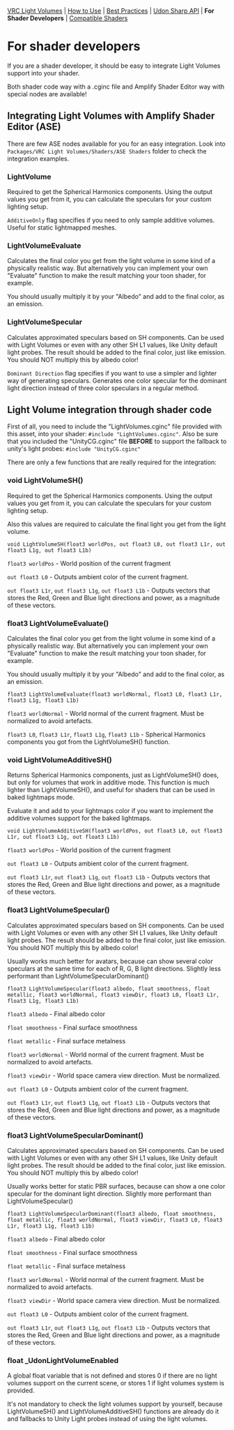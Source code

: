 [VRC Light Volumes](/README.md) | [How to Use](/Documentation/HowToUse.md) | [Best Practices](/Documentation/BestPractices.md) | [Udon Sharp API](/Documentation/UdonSharpAPI.md) | **For Shader Developers** | [Compatible Shaders](/Documentation/CompatibleShaders.md)
# For shader developers

If you are a shader developer, it should be easy to integrate Light Volumes support into your shader.

Both shader code way with a .cginc file and Amplify Shader Editor way with special nodes are available!

## Integrating Light Volumes with Amplify Shader Editor (ASE)

There are few ASE nodes available for you for an easy integration. Look into `Packages/VRC Light Volumes/Shaders/ASE Shaders` folder to check the integration examples.

### LightVolume

Required to get the Spherical Harmonics components. Using the output values you get from it, you can calculate the speculars for your custom lighting setup.

`AdditiveOnly` flag specifies if you need to only sample additive volumes. Useful for static lightmapped meshes. 

### LightVolumeEvaluate

Calculates the final color you get from the light volume in some kind of a physically realistic way. But alternatively you can implement your own "Evaluate" function to make the result matching your toon shader, for example.

You should usually multiply it by your "Albedo" and add to the final color, as an emission.

### LightVolumeSpecular

Calculates approximated speculars based on SH components. Can be used with Light Volumes or even with any other SH L1 values, like Unity default light probes. The result should be added to the final color, just like emission. You should NOT multiply this by albedo color!

`Dominant Direction` flag specifies if you want to use a simpler and lighter way of generating speculars. Generates one color specular for the dominant light direction instead of three color speculars in a regular method.

## Light Volume integration through shader code

First of all, you need to include the "LightVolumes.cginc" file provided with this asset, into your shader:  `#include "LightVolumes.cginc"`. 
Also be sure that you included the "UnityCG.cginc" file **BEFORE** to support the fallback to unity's light probes:  `#include "UnityCG.cginc"`

There are only a few functions that are really required for the integration: 
### void LightVolumeSH()
Required to get the Spherical Harmonics components. Using the output values you get from it, you can calculate the speculars for your custom lighting setup.

Also this values are required to calculate the final light you get from the light volume.

```
void LightVolumeSH(float3 worldPos, out float3 L0, out float3 L1r, out float3 L1g, out float3 L1b)
```

`float3 worldPos` - World position of the current fragment

`out float3 L0` - Outputs ambient color of the current fragment.

`out float3 L1r`, `out float3 L1g`, `out float3 L1b` - Outputs vectors that stores the Red, Green and Blue light directions and power, as a magnitude of these vectors.

### float3 LightVolumeEvaluate()
Calculates the final color you get from the light volume in some kind of a physically realistic way. But alternatively you can implement your own "Evaluate" function to make the result matching your toon shader, for example.

You should usually multiply it by your "Albedo" and add to the final color, as an emission.

```
float3 LightVolumeEvaluate(float3 worldNormal, float3 L0, float3 L1r, float3 L1g, float3 L1b)
```

`float3 worldNormal` - World normal of the current fragment. Must be normalized to avoid artefacts.

`float3 L0`, `float3 L1r`, `float3 L1g`, `float3 L1b` - Spherical Harmonics components you got from the LightVolumeSH() function.

### void LightVolumeAdditiveSH()
Returns Spherical Harmonics components, just as LightVolumeSH() does, but only for volumes that work in additive mode. This function is much lighter than LightVolumeSH(), and useful for shaders that can be used in baked lightmaps mode.

Evaluate it and add to your lightmaps color if you want to implement the additive volumes support for the baked lightmaps.

```
void LightVolumeAdditiveSH(float3 worldPos, out float3 L0, out float3 L1r, out float3 L1g, out float3 L1b)
```

`float3 worldPos` - World position of the current fragment

`out float3 L0` - Outputs ambient color of the current fragment.

`out float3 L1r`, `out float3 L1g`, `out float3 L1b` - Outputs vectors that stores the Red, Green and Blue light directions and power, as a magnitude of these vectors.

### float3 LightVolumeSpecular()
Calculates approximated speculars based on SH components. Can be used with Light Volumes or even with any other SH L1 values, like Unity default light probes. The result should be added to the final color, just like emission. You should NOT multiply this by albedo color!

Usually works much better for avatars, because can show several color speculars at the same time for each of R, G, B light directions. Slightly less performant than LightVolumeSpecularDominant()

```
float3 LightVolumeSpecular(float3 albedo, float smoothness, float metallic, float3 worldNormal, float3 viewDir, float3 L0, float3 L1r, float3 L1g, float3 L1b)
```

`float3 albedo` - Final albedo color

`float smoothness` - Final surface smoothness

`float metallic` - Final surface metalness

`float3 worldNormal` - World normal of the current fragment. Must be normalized to avoid artefacts.

`float3 viewDir` - World space camera view direction. Must be normalized.

`out float3 L0` - Outputs ambient color of the current fragment.

`out float3 L1r`, `out float3 L1g`, `out float3 L1b` - Outputs vectors that stores the Red, Green and Blue light directions and power, as a magnitude of these vectors.

### float3 LightVolumeSpecularDominant()
Calculates approximated speculars based on SH components. Can be used with Light Volumes or even with any other SH L1 values, like Unity default light probes. The result should be added to the final color, just like emission. You should NOT multiply this by albedo color!

Usually works better for static PBR surfaces, because can show a one color specular for the dominant light direction. Slightly more performant than LightVolumeSpecular()

```
float3 LightVolumeSpecularDominant(float3 albedo, float smoothness, float metallic, float3 worldNormal, float3 viewDir, float3 L0, float3 L1r, float3 L1g, float3 L1b)
```

`float3 albedo` - Final albedo color

`float smoothness` - Final surface smoothness

`float metallic` - Final surface metalness

`float3 worldNormal` - World normal of the current fragment. Must be normalized to avoid artefacts.

`float3 viewDir` - World space camera view direction. Must be normalized.

`out float3 L0` - Outputs ambient color of the current fragment.

`out float3 L1r`, `out float3 L1g`, `out float3 L1b` - Outputs vectors that stores the Red, Green and Blue light directions and power, as a magnitude of these vectors.

### float \_UdonLightVolumeEnabled
A global float variable that is not defined and stores 0 if there are no light volumes support on the current scene, or stores 1 if light volumes system is provided.

It's not mandatory to check the light volumes support by yourself, because LightVolumeSH() and LightVolumeAdditiveSH() functions are already do it and fallbacks to Unity Light probes instead of using the light volumes.
